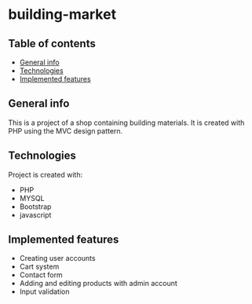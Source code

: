# building-market

## Table of contents
* [General info](#general-info)
* [Technologies](#technologies)
* [Implemented features](#implemented-features)

## General info
This is a project of a shop containing building materials. It is created with PHP using the MVC design pattern. 

## Technologies
Project is created with:
* PHP 
* MYSQL
* Bootstrap
* javascript

## Implemented features
* Creating user accounts 
* Cart system
* Contact form
* Adding and editing products with admin account
* Input validation

